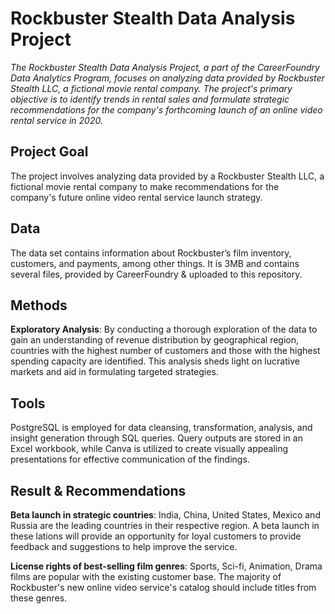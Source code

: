 # Rockbuster Stealth Data Analysis Project

*The Rockbuster Stealth Data Analysis Project, a part of the CareerFoundry Data Analytics Program, focuses on analyzing data provided by Rockbuster Stealth LLC, a fictional movie rental company. The project's primary objective is to identify trends in rental sales and formulate strategic recommendations for the company's forthcoming launch of an online video rental service in 2020.*

## Project Goal
The project involves analyzing data provided by a Rockbuster Stealth LLC, a fictional movie rental company to make recommendations for the company's future online video rental service launch strategy.

## Data
The data set contains information about Rockbuster’s film inventory, customers, and payments, among other things. It is 3MB and contains several files, provided by CareerFoundry & uploaded to this repository.

## Methods
**Exploratory Analysis**: By conducting a thorough exploration of the data to gain an understanding of revenue distribution by geographical region, countries with the highest number of customers and those with the highest spending capacity are identified. This analysis sheds light on lucrative markets and aid in formulating targeted strategies.

## Tools
PostgreSQL is employed for data cleansing, transformation, analysis, and insight generation through SQL queries. Query outputs are stored in an Excel workbook, while Canva is utilized to create visually appealing presentations for effective communication of the findings.

## Result & Recommendations
**Beta launch in strategic countries**: India, China, United States, Mexico and Russia are the leading countries in their respective region. A beta launch in these lations will provide an opportunity for loyal customers to provide feedback and suggestions to help improve the service.

**License rights of best-selling film genres**: Sports, Sci-fi, Animation, Drama films are popular with the existing customer base. The majority of Rockbuster's new online video service's catalog should include titles from these genres.
